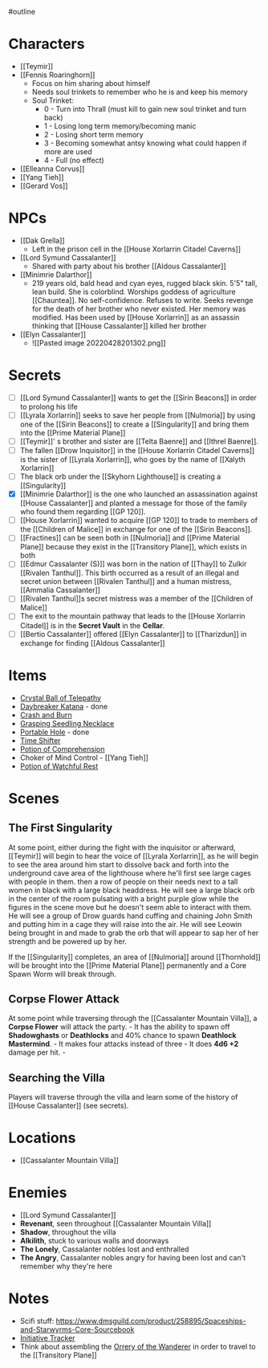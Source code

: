 #outline
# Characters
- [[Teymir]]
- [[Fennis Roaringhorn]]
	- Focus on him sharing about himself
	- Needs soul trinkets to remember who he is and keep his memory
	- Soul Trinket:
		- 0 - Turn into Thrall (must kill to gain new soul trinket and turn back)
		- 1 - Losing long term memory/becoming manic
		- 2 - Losing short term memory
		- 3 - Becoming somewhat antsy knowing what could happen if more are used
		- 4 - Full (no effect)
- [[Elleanna Corvus]]
- [[Yang Tieh]]
- [[Gerard Vos]]

# NPCs
- [[Dak Grella]]
	- Left in the prison cell in the [[House Xorlarrin Citadel Caverns]]
- [[Lord Symund Cassalanter]]
	- Shared with party about his brother [[Aldous Cassalanter]]
- [[Minimrie Dalarthor]]
	- 219 years old, bald head and cyan eyes, rugged black skin. 5'5" tall, lean build. She is colorblind. Worships goddess of agriculture [[Chauntea]]. No self-confidence. Refuses to write. Seeks revenge for the death of her brother who never existed. Her memory was modified. Has been used by [[House Xorlarrin]] as an assassin thinking that [[House Cassalanter]] killed her brother
- [[Elyn Cassalanter]]
	- ![[Pasted image 20220428201302.png]]

# Secrets 
- [ ] [[Lord Symund Cassalanter]] wants to get the [[Sirin Beacons]] in order to prolong his life
- [ ] [[Lyrala Xorlarrin]] seeks to save her people from [[Nulmoria]] by using one of the [[Sirin Beacons]] to create a [[Singularity]] and bring them into the [[Prime Material Plane]]
- [ ] [[Teymir]]' s brother and sister are [[Telta Baenre]] and [[Ithrel Baenre]].
- [ ] The fallen [[Drow Inquisitor]] in the [[House Xorlarrin Citadel Caverns]] is the sister of [[Lyrala Xorlarrin]], who goes by the name of [[Xalyth Xorlarrin]]
- [ ] The black orb under the [[Skyhorn Lighthouse]] is creating a [[Singularity]]
- [x] [[Minimrie Dalarthor]] is the one who launched an assassination against [[House Cassalanter]] and planted a message for those of the family who found them regarding [[GP 120]]. 
- [ ] [[House Xorlarrin]] wanted to acquire  [[GP 120]] to trade to members of the [[Children of Malice]] in exchange for one of the [[Sirin Beacons]]. 
- [ ] [[Fractines]] can be seen both in [[Nulmoria]] and [[Prime Material Plane]] because they exist in the [[Transitory Plane]], which exists in both
- [ ] [[Edmur Cassalanter (S)]] was born in the nation of ‌[[Thay]] to ‌Zulkir [[Rivalen Tanthul]]. This birth occurred as a result of an illegal and secret union between [[Rivalen Tanthul]]‌ and a human mistress, [[Ammalia Cassalanter]] 
- [ ] [[Rivalen Tanthul]]s secret mistress was a member of the [[Children of Malice]]
- [ ] The exit to the mountain pathway that leads to the [[House Xorlarrin Citadel]] is in the **Secret Vault** in the **Cellar**. 
- [ ] [[Bertio Cassalanter]] offered [[Elyn Cassalanter]] to [[Tharizdun]] in exchange for finding [[Aldous Cassalanter]]

# Items
- [Crystal Ball of Telepathy](https://www.dndbeyond.com/magic-items/4863-crystal-ball-of-telepathy)
- [Daybreaker Katana](https://www.dndbeyond.com/magic-items/4850072-daybreaker-katana) - done
- [Crash and Burn](https://www.dndbeyond.com/magic-items/4850099-crash-and-burn)
- [Grasping Seedling Necklace](https://www.dndbeyond.com/magic-items/4850127-grasping-seedling-necklace)
- [Portable Hole](https://www.dndbeyond.com/magic-items/4699-portable-hole) - done
- [Time Shifter](https://www.dndbeyond.com/magic-items/4882067-time-shifter)
- [Potion of Comprehension](https://www.dndbeyond.com/magic-items/954138-potion-of-comprehension)
- Choker of Mind Control - [[Yang Tieh]]
- [Potion of Watchful Rest](https://www.dndbeyond.com/magic-items/954156-potion-of-watchful-rest)

# Scenes
## The First Singularity
At some point, either during the fight with the inquisitor or afterward, [[Teymir]] will begin to hear the voice of [[Lyrala Xorlarrin]], as he will begin to see the area around him start to dissolve back and forth into the underground cave area of the lighthouse where he'll first see large cages with people in them. then a row of people on their needs next to a tall women in black with a large black headdress. He will see a large black orb in the center of the room pulsating with a bright purple glow while the figures in the scene move but he doesn't seem able to interact with them. He will see a group of Drow guards hand cuffing and chaining John Smith and putting him in a cage they will raise into the air. He will see Leowin being brought in and made to grab the orb that will appear to sap her of her strength and be powered up by her.

If the [[Singularity]] completes, an area of [[Nulmoria]] around [[Thornhold]] will be brought into the [[Prime Material Plane]] permanently and a Core Spawn Worm will break through.

## Corpse Flower Attack
At some point while traversing through the [[Cassalanter Mountain Villa]], a **Corpse Flower** will attack the party.
	- It has the ability to spawn off **Shadowghasts** or **Deathlocks** and 40% chance to spawn **Deathlock Mastermind**. 
	- It makes four attacks instead of three
	- It does **4d6 +2** damage per hit.
	- 
## Searching the Villa
Players will traverse through the villa and learn some of the history of [[House Cassalanter]] (see secrets). 

# Locations
- [[Cassalanter Mountain Villa]]

# Enemies
- [[Lord Symund Cassalanter]]
- **Revenant**, seen throughout [[Cassalanter Mountain Villa]]
- **Shadow**, throughout the villa
- **Alkilith**, stuck to various walls and doorways
- **The Lonely**, Cassalanter nobles lost and enthralled
- **The Angry**, Cassalanter nobles angry for having been lost and can't remember why they're here

# Notes
- Scifi stuff: https://www.dmsguild.com/product/258895/Spaceships-and-Starwyrms-Core-Sourcebook
- [Initiative Tracker](https://www.improved-initiative.com/)
- Think about assembling the [Orrery of the Wanderer](https://www.dndbeyond.com/magic-items/705876-orrery-of-the-wanderer) in order to travel to the [[Transitory Plane]]





